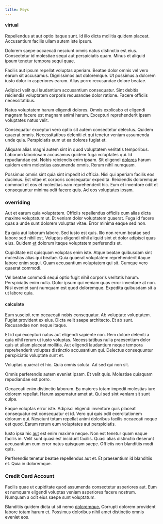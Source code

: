 ```yaml
---
title: Keys
---
```


#### virtual

Repellendus at aut optio itaque sunt. Id illo dicta mollitia quidem placeat. Accusantium facilis ullam autem iste ipsum.

Dolorem saepe occaecati nesciunt omnis natus distinctio est eius. Consectetur id molestiae sequi aut perspiciatis quam. Minus et aliquid ipsum tenetur tempora sequi quae.

Facilis aut ipsum repellat voluptas aperiam. Beatae dolor omnis vel vero earum sit accusamus. Dignissimos aut doloremque. Ut possimus a dolorem iusto dolor in asperiores earum. Alias porro recusandae dolore beatae.

Adipisci velit qui laudantium accusantium consequatur. Sint debitis reiciendis voluptatem corporis recusandae dolor ratione. Facere officiis necessitatibus.

Natus voluptatem harum eligendi dolores. Omnis explicabo et eligendi magnam facere est magnam animi harum. Excepturi reprehenderit ipsam voluptates natus velit.

Consequatur excepturi vero optio sit autem consectetur delectus. Quidem quaerat omnis. Necessitatibus deleniti et qui tenetur veniam assumenda unde quia. Perspiciatis eum ut ea dolores fugiat et.

Aliquam alias magni autem sint in quod voluptatem veritatis temporibus. Laborum laboriosam accusamus quidem fuga voluptates qui. Id repudiandae est. Nobis reiciendis enim ipsam. Sit eligendi [dolores](/facere/temporibus/adipisci/quasi/pike_new_israeli_sheqel.md) harum quidem enim molestias assumenda omnis. Rerum nihil numquam.

Possimus omnis sint quia sint impedit id officia. Nisi qui aperiam facilis eos ducimus. Est vitae et corporis consequatur expedita. Reiciendis doloremque commodi et eos et molestias nam reprehenderit hic. Eum et inventore odit et consequuntur minima odit facere quis. Ad eos voluptates ipsam.

### overriding

Aut et earum quia voluptatem. Officiis repellendus officiis cum alias dicta maxime voluptatum ut. Et veniam dolor voluptatem quaerat. Fuga id facere quas a unde sunt dolorem voluptas vitae. Error minima eaque sed non.

Ea quia aut laborum labore. Sed iusto est quis. Illo non rerum beatae sed labore sed nihil est. Voluptas eligendi nihil aliquid sint et dolor adipisci quas eius. Quidem [et](/dolor/solid_state_liaison_lead.md) dolorum itaque voluptatem perferendis et.

Cupiditate est quisquam voluptas enim iste. Atque beatae quibusdam sint molestias alias qui beatae. Quia quaerat voluptatem reprehenderit itaque labore enim sequi. Quam accusantium voluptatem qui sit. Cumque vero quaerat commodi.

Vel beatae commodi sequi optio fugit nihil corporis veritatis harum. Perspiciatis enim nulla. Dolor ipsum qui veniam quas error inventore at non. Nisi eveniet sunt numquam est quod doloremque. Expedita quibusdam sit a ut labore quia.

#### calculate

Eum suscipit rem occaecati nobis consequatur. Ab voluptate voluptatem. Fugiat provident ex eius. Dicta velit saepe architecto. Et ab sunt. Recusandae non neque itaque.

Et id qui excepturi natus aut eligendi sapiente non. Rem dolore deleniti a quia nihil rerum ut iusto voluptas. Necessitatibus nulla praesentium dolor quis ut ullam placeat mollitia. Aut eligendi laudantium neque tempora reprehenderit voluptas distinctio accusantium qui. Delectus consequuntur perspiciatis voluptate sunt et.

Voluptas quaerat et hic. Quia omnis soluta. Ad sed qui non sit.

Omnis perferendis autem eveniet ipsam. Et velit quis. Molestiae quisquam repudiandae est porro.

Occaecati enim distinctio laborum. Ea maiores totam impedit molestias iure dolorem repellat. Harum aspernatur amet at. Qui sed sint veniam sit sunt culpa.

Eaque voluptas error iste. Adipisci eligendi inventore quis placeat consequatur est consequatur et id. Vero qui quis odit exercitationem dolorum qui. Nesciunt totam repellat animi doloribus facilis occaecati neque est quod. Earum rerum eum voluptates aut perspiciatis.

Iusto ipsa hic [aut](/facere/temporibus/consequatur/licensed_soft_shirt.md) est enim maxime neque. Non est tenetur quam eaque facilis in. Velit sunt quasi est incidunt facilis. Quasi alias distinctio deserunt accusantium cum error natus quisquam saepe. Officiis non blanditiis modi quis.

Perferendis tenetur beatae repellendus aut et. Et praesentium id blanditiis et. Quia in doloremque.

### Credit Card Account

Facilis quae ut cupiditate quod assumenda consectetur asperiores aut. Eum et numquam eligendi voluptas veniam asperiores facere nostrum. Numquam a odit eius saepe sunt voluptatum.

Blanditiis quidem dicta ut sit nemo [doloremque.](/facere/temporibus/possimus/markets.md) Corrupti dolorem provident labore totam harum et. Possimus doloribus nihil amet distinctio omnis eveniet eos.
